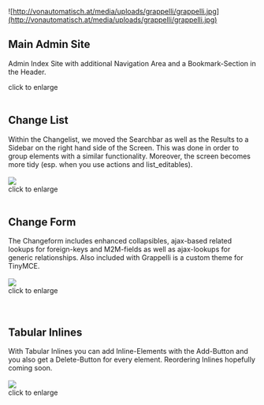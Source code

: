 ![http://vonautomatisch.at/media/uploads/grappelli/grappelli.jpg](http://vonautomatisch.at/media/uploads/grappelli/grappelli.jpg)

## Main Admin Site ##

Admin Index Site with additional Navigation Area and a Bookmark-Section in the Header.

![![](http://vonautomatisch.at/media/uploads/grappelli/index_thumb.jpg)](http://vonautomatisch.at/media/uploads/grappelli/index_big.jpg)<br>
click to enlarge<br>
<br>
<h2>Change List</h2>

Within the Changelist, we moved the Searchbar as well as the Results to a Sidebar on the right hand side of the Screen. This was done in order to group elements with a similar functionality. Moreover, the screen becomes more tidy (esp. when you use actions and list_editables).<br>
<br>
<a href='http://vonautomatisch.at/media/uploads/grappelli/changelist_big.jpg'><img src='http://vonautomatisch.at/media/uploads/grappelli/changelist_thumb.jpg' /></a><br>
click to enlarge<br>
<br>
<h2>Change Form</h2>

The Changeform includes enhanced collapsibles, ajax-based related lookups for foreign-keys and M2M-fields as well as ajax-lookups for generic relationships. Also included with Grappelli is a custom theme for TinyMCE.<br>
<br>
<a href='http://vonautomatisch.at/media/uploads/grappelli/changeform_big.jpg'><img src='http://vonautomatisch.at/media/uploads/grappelli/changeform_thumb.jpg' /></a><br>
click to enlarge<br>
<br>
<br>
<h2>Tabular Inlines</h2>

With Tabular Inlines you can add Inline-Elements with the Add-Button and you also get a Delete-Button for every element. Reordering Inlines hopefully coming soon.<br>
<br>
<a href='http://vonautomatisch.at/media/uploads/grappelli/inlinetabular_big.jpg'><img src='http://vonautomatisch.at/media/uploads/grappelli/inlinetabular_thumb.jpg' /></a><br>
click to enlarge